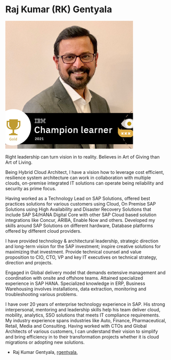 # Raj Kumar (RK) Gentyala 
![](https://github.com/rgentyala/rgentyala/blob/images/frameIt-3.png)


Right leadership can turn vision in to reality. Believes in Art of Giving than Art of Living.

Being Hybrid Cloud Architect, I have a vision how to leverage cost efficient, resilience system architecture can work in collaboration with multiple clouds, on-premise integrated IT solutions can operate being reliability and security as prime focus.

Having worked as a Technology Lead on SAP Solutions, offered best practices solutions for various customers using Cloud, On Premise SAP Solutions using High Availability and Disaster Recovery Solutions that include SAP S4/HANA Digital Core with other SAP Cloud based solution integrations like Concur, ARIBA, Enable Now and others. Developed my skills around SAP Solutions on different hardware, Database platforms offered by different cloud providers.

I have provided technology & architectural leadership, strategic direction and long-term vision for the SAP investment; inspire creative solutions for maximizing that investment. Provide technical counsel and value proposition to CIO, CTO, VP and key IT executives on technical strategy, direction and projects.

Engaged in Global delivery model that demands extensive management and coordination with onsite and offshore teams. Attained specialized experience in SAP HANA. Specialized knowledge in ERP, Business Warehousing involves installations, data extraction, monitoring and troubleshooting various problems.

I have over 20 years of enterprise technology experience in SAP. His strong interpersonal, mentoring and leadership skills help his team deliver cloud, mobility, analytics, SSO solutions that meets IT compliance requirements. My industry experience spans industries like Auto, Finance, Pharmaceutical, Retail, Media and Consulting. Having worked with CTOs and Global Architects of various customers, I can understand their vision to simplify and bring efficiency in to their transformation projects whether it is cloud migrations or adopting new solutions.



* Raj Kumar Gentyala, [rgentyala](https://rgentyala.github.io/rgentyala/),

